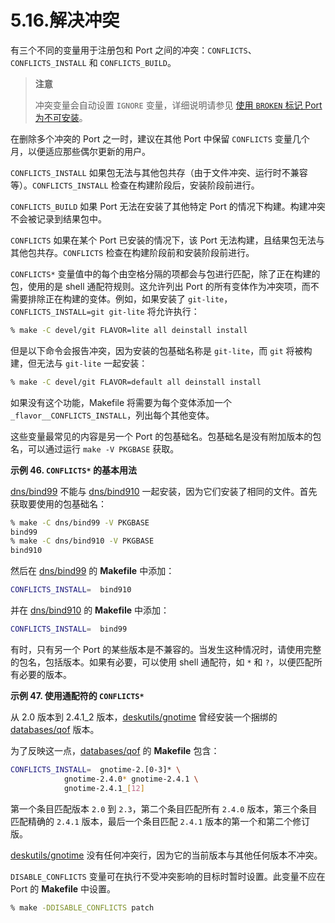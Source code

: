 # 5.16.解决冲突

有三个不同的变量用于注册包和 Port 之间的冲突：`CONFLICTS`、`CONFLICTS_INSTALL` 和 `CONFLICTS_BUILD`。

>**注意**
>
> 冲突变量会自动设置 `IGNORE` 变量，详细说明请参见 [使用 `BROKEN` 标记 Port 为不可安装](https://docs.freebsd.org/en/books/porters-handbook/porting-dads/#dads-noinstall)。 


在删除多个冲突的 Port 之一时，建议在其他 Port 中保留 `CONFLICTS` 变量几个月，以便适应那些偶尔更新的用户。

`CONFLICTS_INSTALL`
如果包无法与其他包共存（由于文件冲突、运行时不兼容等）。`CONFLICTS_INSTALL` 检查在构建阶段后，安装阶段前进行。

`CONFLICTS_BUILD`
如果 Port 无法在安装了其他特定 Port 的情况下构建。构建冲突不会被记录到结果包中。

`CONFLICTS`
如果在某个 Port 已安装的情况下，该 Port 无法构建，且结果包无法与其他包共存。`CONFLICTS` 检查在构建阶段前和安装阶段前进行。

`CONFLICTS*` 变量值中的每个由空格分隔的项都会与包进行匹配，除了正在构建的包，使用的是 shell 通配符规则。这允许列出 Port 的所有变体作为冲突项，而不需要排除正在构建的变体。例如，如果安装了 `git-lite`，`CONFLICTS_INSTALL=git git-lite` 将允许执行：

```sh
% make -C devel/git FLAVOR=lite all deinstall install
```

但是以下命令会报告冲突，因为安装的包基础名称是 `git-lite`，而 `git` 将被构建，但无法与 `git-lite` 一起安装：

```sh
% make -C devel/git FLAVOR=default all deinstall install
```

如果没有这个功能，Makefile 将需要为每个变体添加一个 `_flavor__CONFLICTS_INSTALL`，列出每个其他变体。

这些变量最常见的内容是另一个 Port 的包基础名。包基础名是没有附加版本的包名，可以通过运行 `make -V PKGBASE` 获取。

**示例 46. `CONFLICTS*` 的基本用法**

[dns/bind99](https://cgit.freebsd.org/ports/tree/dns/bind99/) 不能与 [dns/bind910](https://cgit.freebsd.org/ports/tree/dns/bind910/) 一起安装，因为它们安装了相同的文件。首先获取要使用的包基础名：

```sh
% make -C dns/bind99 -V PKGBASE
bind99
% make -C dns/bind910 -V PKGBASE
bind910
```

然后在 [dns/bind99](https://cgit.freebsd.org/ports/tree/dns/bind99/) 的 **Makefile** 中添加：

```sh
CONFLICTS_INSTALL=	bind910
```

并在 [dns/bind910](https://cgit.freebsd.org/ports/tree/dns/bind910/) 的 **Makefile** 中添加：

```sh
CONFLICTS_INSTALL=	bind99
```

有时，只有另一个 Port 的某些版本是不兼容的。当发生这种情况时，请使用完整的包名，包括版本。如果有必要，可以使用 shell 通配符，如 `*` 和 `?`，以便匹配所有必要的版本。

**示例 47. 使用通配符的 `CONFLICTS*`**

从 2.0 版本到 2.4.1\_2 版本，[deskutils/gnotime](https://cgit.freebsd.org/ports/tree/deskutils/gnotime/) 曾经安装一个捆绑的 [databases/qof](https://cgit.freebsd.org/ports/tree/databases/qof/) 版本。

为了反映这一点，[databases/qof](https://cgit.freebsd.org/ports/tree/databases/qof/) 的 **Makefile** 包含：

```sh
CONFLICTS_INSTALL=	gnotime-2.[0-3]* \
			gnotime-2.4.0* gnotime-2.4.1 \
			gnotime-2.4.1_[12]
```

第一个条目匹配版本 `2.0` 到 `2.3`，第二个条目匹配所有 `2.4.0` 版本，第三个条目匹配精确的 `2.4.1` 版本，最后一个条目匹配 `2.4.1` 版本的第一个和第二个修订版。

[deskutils/gnotime](https://cgit.freebsd.org/ports/tree/deskutils/gnotime/) 没有任何冲突行，因为它的当前版本与其他任何版本不冲突。

`DISABLE_CONFLICTS` 变量可在执行不受冲突影响的目标时暂时设置。此变量不应在 Port 的 **Makefile** 中设置。

```sh
% make -DDISABLE_CONFLICTS patch
```
